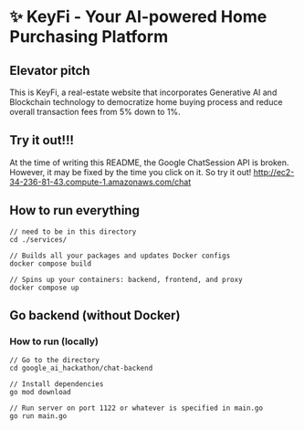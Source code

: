 # ✨ KeyFi - Your AI-powered Home Purchasing Platform

## Elevator pitch
This is KeyFi, a real-estate website that incorporates Generative AI and Blockchain technology to democratize home buying process and reduce overall transaction fees from 5% down to 1%.

## Try it out!!!
At the time of writing this README, the Google ChatSession API is broken. However, it may be fixed by the time you click on it. So try it out!
http://ec2-34-236-81-43.compute-1.amazonaws.com/chat

## How to run everything
```
// need to be in this directory
cd ./services/

// Builds all your packages and updates Docker configs
docker compose build

// Spins up your containers: backend, frontend, and proxy
docker compose up
```

## Go backend (without Docker)
### How to run (locally)
```
// Go to the directory
cd google_ai_hackathon/chat-backend

// Install dependencies
go mod download

// Run server on port 1122 or whatever is specified in main.go
go run main.go
```
